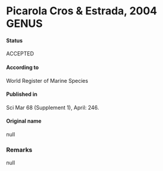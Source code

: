 Picarola Cros & Estrada, 2004 GENUS
=======

#### Status
ACCEPTED

#### According to
World Register of Marine Species

#### Published in
Sci Mar 68 (Supplement 1), April: 246.

#### Original name
null

### Remarks
null